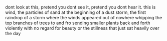 dont look at this, pretend you dont see it, pretend you dont hear it. this is wind, the particles of sand at the beginning of a dust storm, the first raindrop of a storm where the winds appeared out of nowhere whipping the top branches of trees to and fro sending smaller plants back and forth violently with no regard for beauty or the stillness that just sat heavily over the day
